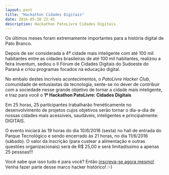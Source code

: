 ```yaml
---
layout: post
title: "Hackathon Cidades Digitais"
date: 2016-05-30 22:45
description: Hackathon PatoLivre Cidades Digitais
---
```


Os últimos meses foram extremamente importantes para a história digital de Pato Branco.

Depois de ser considerada a 4ª cidade mais inteligente com até 100 mil habitantes entre as cidades brasileiras de até 100 mil habitantes, realizou a feira Inventum, sediou o II Fórum de Cidades Digitais do Sudoeste do Paraná e criou programas focados na educação digital.

No embalo destes incríveis acontecimentos, o *PatoLivre Hacker Club*, comunidade de entusiastas da tecnologia, sente-se no dever de contribuir com a sociedade nesse grande objetivo de tornar a cidade mais inteligente, e traz para você o **1º Hackathon PatoLivre: Cidades Digitais**

Em 25 horas, 25 participantes trabalharão frenéticamente no desenvolvimento de projetos cujos objetivos serão tornar o dia-a-dia de nossas cidades mais acessíveis, saudáveis, inteligentes e principalmente: DIGITAIS.

O evento iniciará às 19 horas do dia 10/6/2016 (sexta) no hall de entrada do Parque Tecnológico e sendo encerrado às 21 horas, no dia 11/6/2016 (sábado). O valor da inscrição (para custear a alimentação e outras questões organizacionais) será de R$ 25,00 e será limitadíssimo a apenas 25 pessoas!!!

Você sabe que isso tudo é para você? Então [inscreva-se agora mesmo!](http://patolivre.tk/hackathon)
Venha fazer parte desse marco hacker histórico! :-)
